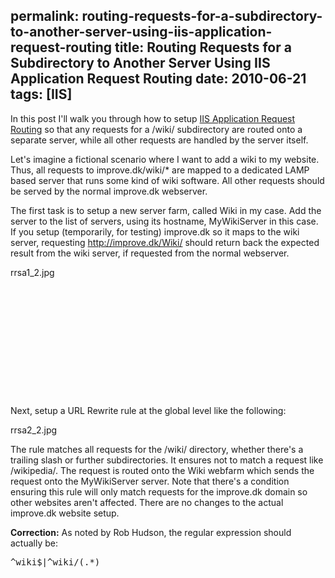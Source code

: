 permalink: routing-requests-for-a-subdirectory-to-another-server-using-iis-application-request-routing
title: Routing Requests for a Subdirectory to Another Server Using IIS Application Request Routing
date: 2010-06-21
tags: [IIS]
---
In this post I'll walk you through how to setup [IIS Application Request Routing](http://www.iis.net/download/applicationrequestrouting) so that any requests for a /wiki/ subdirectory are routed onto a separate server, while all other requests are handled by the server itself.

Let's imagine a fictional scenario where I want to add a wiki to my website. Thus, all requests to improve.dk/wiki/* are mapped to a dedicated LAMP based server that runs some kind of wiki software. All other requests should be served by the normal improve.dk webserver.

The first task is to setup a new server farm, called Wiki in my case. Add the server to the list of servers, using its hostname, MyWikiServer in this case. If you setup (temporarily, for testing) improve.dk so it maps to the wiki server, requesting http://improve.dk/Wiki/ should return back the expected result from the wiki server, if requested from the normal webserver.

rrsa1_2.jpg

<pre lang="xml">
<webfarms>
    <webfarm enabled="true" name="Wiki">
        <server enabled="true" address="MyWikiServer">
    </server></webfarm>
    <applicationrequestrouting>
        <hostaffinityproviderlist>
            <add name="Microsoft.Web.Arr.HostNameRoundRobin">
            <add name="Microsoft.Web.Arr.HostNameMemory">
        </add></add></hostaffinityproviderlist>
    </applicationrequestrouting>
</webfarms>
</pre>

Next, setup a URL Rewrite rule at the global level like the following:

rrsa2_2.jpg

The rule matches all requests for the /wiki/ directory, whether there's a trailing slash or further subdirectories. It ensures not to match a request like /wikipedia/. The request is routed onto the Wiki webfarm which sends the request onto the MyWikiServer server. Note that there's a condition ensuring this rule will only match requests for the improve.dk domain so other websites aren't affected. There are no changes to the actual improve.dk website setup.

**Correction:** As noted by Rob Hudson, the regular expression should actually be:

<pre lang="xml">^wiki$|^wiki/(.*)</pre>
